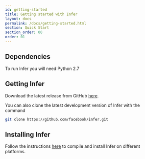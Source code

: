 ```yaml
---
id: getting-started
title: Getting started with Infer
layout: docs
permalink: /docs/getting-started.html
section: Quick Start
section_order: 00
order: 01
---
```


## Dependencies

To run Infer you will need Python 2.7

## Getting Infer

Download the latest release from GitHub
[here](https://github.com/facebook/infer/releases/latest/).

You can also clone the latest development version of Infer with the command

```sh
git clone https://github.com/facebook/infer.git
```

## Installing Infer

Follow the instructions
[here](https://github.com/facebook/infer/blob/master/INSTALL.md#install-infer-from-source)
to compile and install Infer on different platforms.
